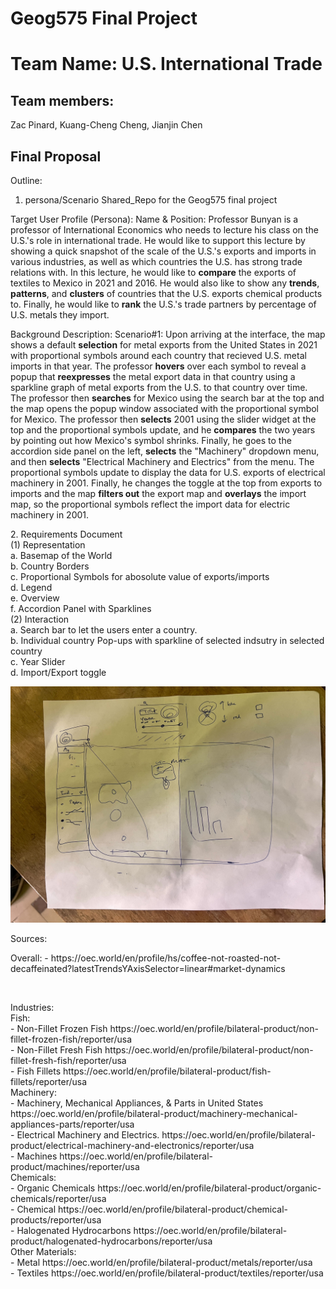 # Geog575 Final Project
# Team Name: U.S. International Trade
## Team members: 
Zac Pinard,
Kuang-Cheng Cheng,
Jianjin Chen
## Final Proposal
Outline:
1. persona/Scenario
 Shared_Repo for the Geog575 final project

Target User Profile (Persona):
Name & Position: Professor Bunyan is a professor of International Economics who needs to lecture his class on the U.S.'s role in international trade.  He would like to support this lecture by showing a quick snapshot of the scale of the U.S.'s exports and imports in various industries, as well as which countries the U.S. has strong trade relations with.  In this lecture, he would like to **compare** the exports of textiles to Mexico in 2021 and 2016.  He would also like to show any **trends**, **patterns**, and **clusters** of countries that the U.S. exports chemical products to.  Finally, he would like to **rank** the U.S.'s trade partners by percentage of U.S. metals they import.

Background Description: 
Scenario#1:
Upon arriving at the interface, the map shows a default **selection** for metal exports from the United States in 2021 with proportional symbols around each country that recieved U.S. metal imports in that year.  The professor **hovers** over each symbol to reveal a popup that **reexpresses** the metal export data in that country using a sparkline graph of metal exports from the U.S. to that country over time.  The professor then **searches** for Mexico using the search bar at the top and the map opens the popup window associated with the proportional symbol for Mexico. The professor then **selects** 2001 using the slider widget at the top and the proportional symbols update, and he **compares** the two years by pointing out how Mexico's symbol shrinks.  Finally, he goes to the accordion side panel on the left, **selects** the "Machinery" dropdown menu, and then **selects** "Electrical Machinery and Electrics" from the menu.  The proportional symbols update to display the data for U.S. exports of electrical machinery in 2001.  Finally, he changes the toggle at the top from exports to imports and the map **filters out** the export map and **overlays** the import map, so the proportional symbols reflect the import data for electric machinery in 2001.

<p>
 2. Requirements Document <br>
 (1) Representation <br>
 a. Basemap of the World <br>
 b. Country Borders <br>
 c. Proportional Symbols for abosolute value of exports/imports <br>
 d. Legend <br>
 e. Overview <br>
 f. Accordion Panel with Sparklines <br>
 (2) Interaction <br>
 a. Search bar to let the users enter a country. <br>
 b. Individual country Pop-ups with sparkline of selected indsutry in selected country <br>
 c. Year Slider <br>
 d. Import/Export toggle <br>
</p>


![draft](img/draft_img.jpg)


<p> Sources: </p>
<p> Overall:
 - https://oec.world/en/profile/hs/coffee-not-roasted-not-decaffeinated?latestTrendsYAxisSelector=linear#market-dynamics </p><br>
<p>
 Industries:<br>
 Fish: <br>
  - Non-Fillet Frozen Fish https://oec.world/en/profile/bilateral-product/non-fillet-frozen-fish/reporter/usa <br>
  - Non-Fillet Fresh Fish https://oec.world/en/profile/bilateral-product/non-fillet-fresh-fish/reporter/usa <br>
  - Fish Fillets https://oec.world/en/profile/bilateral-product/fish-fillets/reporter/usa <br>
 Machinery: <br>
  - Machinery, Mechanical Appliances, & Parts in United States https://oec.world/en/profile/bilateral-product/machinery-mechanical-appliances-parts/reporter/usa <br>
  - Electrical Machinery and Electrics. https://oec.world/en/profile/bilateral-product/electrical-machinery-and-electronics/reporter/usa <br>
  - Machines https://oec.world/en/profile/bilateral-product/machines/reporter/usa <br>
 Chemicals: <br>
  - Organic Chemicals https://oec.world/en/profile/bilateral-product/organic-chemicals/reporter/usa <br>
  - Chemical https://oec.world/en/profile/bilateral-product/chemical-products/reporter/usa <br>
  - Halogenated Hydrocarbons https://oec.world/en/profile/bilateral-product/halogenated-hydrocarbons/reporter/usa <br>
 Other Materials: <br>
  - Metal https://oec.world/en/profile/bilateral-product/metals/reporter/usa <br>
  - Textiles https://oec.world/en/profile/bilateral-product/textiles/reporter/usa <br>
</p>
